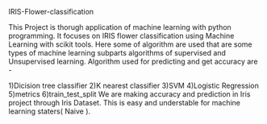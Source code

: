 IRIS-Flower-classification

This Project is thorugh application of machine learning with python programming. It focuses on IRIS flower classification using Machine Learning with scikit tools. Here some of algorithm are used that are some types of machine learning subparts algorithms of supervised and Unsupervised learning. Algorithm used for predicting and get accuracy are -

1)Dicision tree classifier
2)K nearest classifier
3)SVM
4)Logistic Regression
5)metrics
6)train_test_split We are making accuracy and prediction in Iris project through Iris Dataset. This is easy and understable for machine learning staters( Naive ).
